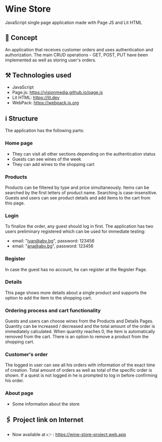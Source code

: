 # Wine Store
JavaScript single page application made with Page JS and Lit HTML
## :speech_balloon: Concept
An application that receives customer orders and uses authentication and authorization. 
The main CRUD operations - GET, POST, PUT have been implemented as well as storing user's orders.
## :hammer_and_pick: Technologies used 
* JavaScript
* Page.js: https://visionmedia.github.io/page.js
* Lit HTML: https://lit.dev
* WebPack: https://webpack.js.org
## :information_source: Structure
The application has the following parts:
### Home page
* They can visit all other sections depending on the authentication status
* Guests can see wines of the week 
* They can add wines to the shopping cart
### Products
Products can be filtered by type and price simultaneously.
Items can be searched by the first letters of product name. Searching is case-insensitive.
Guests and users can see product details and add items to the cart from this page. 
### Login
To finalize the order, any guest should log in first.
The application has two users preliminary registered which can be used for immediate testing: 
* email: "ivan@abv.bg", password: 123456
* email: "ana@abv.bg", password: 123456
### Register 
In case the guest has no account, he can register at the Register Page.
### Details
This page shows more details about a single product and supports the option to add the item to the shopping cart.
### Ordering process and cart functionality
Guests and users can choose wines from the Products and Details Pages. Quantity can be increased / decreased and the total amount of the order is immediately calculated. When quantity reaches 0, the item is automatically  removed from the cart.
There is an option to remove a product from the shopping cart.
### Customer's order
The logged in user can see all his orders with information of the exact time of creation. Total amount of orders as well as total of the specific order is shown.
If a quest is not logged in he is prompted to log in before confirming his order.
### About page
* Some information about the store
## :paperclips: Project link on Internet
* Now available at :point_right: : https://wine-store-project.web.app
